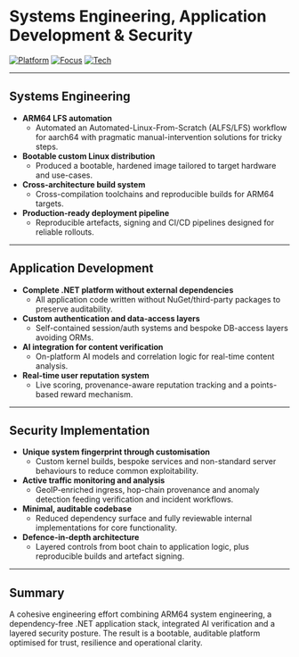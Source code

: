 # Systems Engineering, Application Development & Security

[![Platform](https://img.shields.io/badge/Platform-ARM64-blue.svg)](#)
[![Focus](https://img.shields.io/badge/Focus-Systems%20%26%20Security-red.svg)](#)
[![Tech](https://img.shields.io/badge/Tech-.NET%20%2B%20AI-green.svg)](#)

---

## Systems Engineering

- **ARM64 LFS automation**
  - Automated an Automated-Linux-From-Scratch (ALFS/LFS) workflow for aarch64 with pragmatic manual-intervention solutions for tricky steps.
- **Bootable custom Linux distribution**
  - Produced a bootable, hardened image tailored to target hardware and use-cases.
- **Cross-architecture build system**
  - Cross-compilation toolchains and reproducible builds for ARM64 targets.
- **Production-ready deployment pipeline**
  - Reproducible artefacts, signing and CI/CD pipelines designed for reliable rollouts.

---

## Application Development

- **Complete .NET platform without external dependencies**
  - All application code written without NuGet/third-party packages to preserve auditability.
- **Custom authentication and data-access layers**
  - Self-contained session/auth systems and bespoke DB-access layers avoiding ORMs.
- **AI integration for content verification**
  - On-platform AI models and correlation logic for real-time content analysis.
- **Real-time user reputation system**
  - Live scoring, provenance-aware reputation tracking and a points-based reward mechanism.

---

## Security Implementation

- **Unique system fingerprint through customisation**
  - Custom kernel builds, bespoke services and non-standard server behaviours to reduce common exploitability.
- **Active traffic monitoring and analysis**
  - GeoIP-enriched ingress, hop-chain provenance and anomaly detection feeding verification and incident workflows.
- **Minimal, auditable codebase**
  - Reduced dependency surface and fully reviewable internal implementations for core functionality.
- **Defence-in-depth architecture**
  - Layered controls from boot chain to application logic, plus reproducible builds and artefact signing.

---

## Summary

A cohesive engineering effort combining ARM64 system engineering, a dependency-free .NET application stack, integrated AI verification and a layered security posture. The result is a bootable, auditable platform optimised for trust, resilience and operational clarity.
